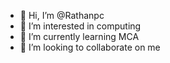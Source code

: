 - 👋 Hi, I’m @Rathanpc
- 👀 I’m interested in computing
- 🌱 I’m currently learning MCA
- 💞️ I’m looking to collaborate on me
  
<!---
Rathanpc/Rathanpc is a ✨ special ✨ repository because its `README.md` (this file) appears on your GitHub profile.
You can click the Preview link to take a look at your changes.
--->
